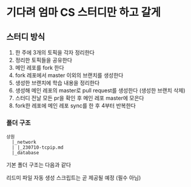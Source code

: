 # 기다려 엄마 CS 스터디만 하고 갈게

## 스터디 방식

1. 한 주에 3개의 토픽을 각자 정리한다
2. 정리한 토픽들을 공유한다
3. 메인 레포를 fork 한다
4. fork 레포에서 master 이외의 브랜치를 생성한다
5. 생성한 브랜치에 학습 내용을 정리한다
6. 생성해 메인 레포의 master로 pull request를 생성한다 (생성한 브랜치 삭제)
7. 스터디 전날 모든 pr을 확인 후 메인 레포 master에 모은다
8. fork한 레포에 메인 레포 sync를 한 후 4부터 반복한다

### 폴더 구조

```shell
상원
  |_network
  | |_230710-tcpip.md
  |_database
```

기본 폴더 구조는 다음과 같다

리드미 파일 자동 생성 스크립트는 곧 제공될 예정 (필수 아님)
